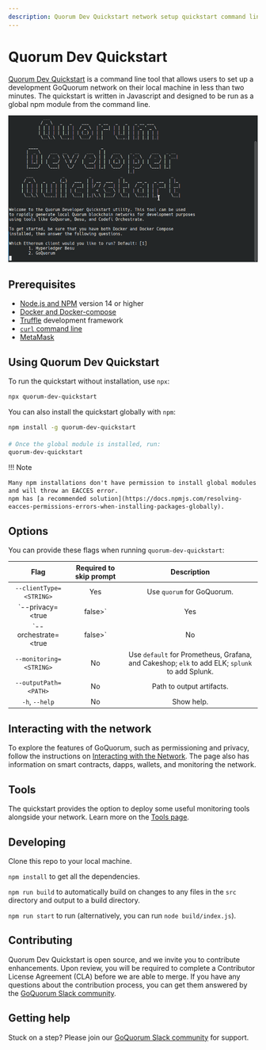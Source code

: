 ```yaml
---
description: Quorum Dev Quickstart network setup quickstart command line tool
---
```


# Quorum Dev Quickstart

[Quorum Dev Quickstart](https://github.com/ConsenSys/quorum-dev-quickstart) is a command line tool that allows
users to set up a development GoQuorum network on their local machine in less than two minutes.
The quickstart is written in Javascript and designed to be run as a global npm module from the command line.

![Quorum Dev Quickstart terminal demo](../../images/quickstart/quorum-dev-quickstart.gif)

## Prerequisites

* [Node.js and NPM](https://docs.npmjs.com/downloading-and-installing-node-js-and-npm) version 14 or higher
* [Docker and Docker-compose](https://docs.docker.com/compose/install/)
* [Truffle](https://www.trufflesuite.com/truffle) development framework
* [`curl` command line](https://curl.haxx.se/download.html)
* [MetaMask](https://metamask.io/)

## Using Quorum Dev Quickstart

To run the quickstart without installation, use `npx`:

```sh
npx quorum-dev-quickstart
```

You can also install the quickstart globally with `npm`:

```Bash
npm install -g quorum-dev-quickstart

# Once the global module is installed, run:
quorum-dev-quickstart
```

!!! Note

    Many npm installations don't have permission to install global modules and will throw an EACCES error.
    npm has [a recommended solution](https://docs.npmjs.com/resolving-eacces-permissions-errors-when-installing-packages-globally).

## Options

You can provide these flags when running `quorum-dev-quickstart`:

| Flag                         | Required to skip prompt | Description                                                                             |
| :--------------------------: | :---------------------: | :-------------------------------------------------------------------------------------: |
| `--clientType=<STRING>`      | Yes                     | Use `quorum` for GoQuorum.                                                              |
| `--privacy=<true|false>`     | Yes                     | Enables or disables private transaction support.                                        |
| `--orchestrate=<true|false>` | No                      | Enables support for [Consensys Orchestrate](https://consensys.net/codefi/orchestrate/). |
| `--monitoring=<STRING>`      | No                      | Use `default` for Prometheus, Grafana, and Cakeshop; `elk` to add ELK; `splunk` to add Splunk. |
| `--outputPath=<PATH>`        | No                      | Path to output artifacts.                                                               |
| `-h`, `--help`               | No                      | Show help.                                                                              |

## Interacting with the network

To explore the features of GoQuorum, such as permissioning and privacy, follow the instructions on
[Interacting with the Network](./Using-the-Quickstart.md).
The page also has information on smart contracts, dapps, wallets, and monitoring the network.

## Tools

The quickstart provides the option to deploy some useful monitoring tools alongside your network.
Learn more on the [Tools page](./Tools.md).

## Developing

Clone this repo to your local machine.

`npm install` to get all the dependencies.

`npm run build` to automatically build on changes to any files in the `src` directory and output to a build directory.

`npm run start` to run (alternatively, you can run `node build/index.js`).

## Contributing

Quorum Dev Quickstart is open source, and we invite you to contribute enhancements.
Upon review, you will be required to complete a Contributor License Agreement (CLA) before we are able to merge.
If you have any questions about the contribution process, you can get them answered by the [GoQuorum Slack community].

## Getting help

Stuck on a step? Please join our [GoQuorum Slack community] for support.

[GoQuorum Slack community]: https://www.goquorum.com/slack-inviter
